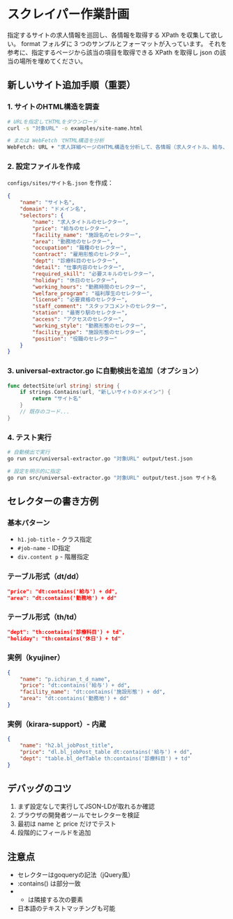 # スクレイパー作業計画

指定するサイトの求人情報を巡回し、各情報を取得する XPath を収集して欲しい。
format フォルダに 3 つのサンプルとフォーマットが入っています。
それを参考に、指定するページから該当の項目を取得できる XPath を取得し json の該当の場所を埋めてください。

## 新しいサイト追加手順（重要）

### 1. サイトのHTML構造を調査
```bash
# URLを指定してHTMLをダウンロード
curl -s "対象URL" -o examples/site-name.html

# または WebFetch でHTML構造を分析
WebFetch: URL + "求人詳細ページのHTML構造を分析して、各情報（求人タイトル、給与、施設名、勤務地、職種、雇用形態など）がどのようなHTML要素・クラス名に含まれているか教えてください"
```

### 2. 設定ファイルを作成
`configs/sites/サイト名.json` を作成：

```json
{
    "name": "サイト名",
    "domain": "ドメイン名",
    "selectors": {
        "name": "求人タイトルのセレクター",
        "price": "給与のセレクター",
        "facility_name": "施設名のセレクター",
        "area": "勤務地のセレクター",
        "occupation": "職種のセレクター",
        "contract": "雇用形態のセレクター",
        "dept": "診療科目のセレクター",
        "detail": "仕事内容のセレクター",
        "required_skill": "必要スキルのセレクター",
        "holiday": "休日のセレクター",
        "working_hours": "勤務時間のセレクター",
        "welfare_program": "福利厚生のセレクター",
        "license": "必要資格のセレクター",
        "staff_comment": "スタッフコメントのセレクター",
        "station": "最寄り駅のセレクター",
        "access": "アクセスのセレクター",
        "working_style": "勤務形態のセレクター",
        "facility_type": "施設形態のセレクター",
        "position": "役職のセレクター"
    }
}
```

### 3. universal-extractor.go に自動検出を追加（オプション）
```go
func detectSite(url string) string {
    if strings.Contains(url, "新しいサイトのドメイン") {
        return "サイト名"
    }
    // 既存のコード...
}
```

### 4. テスト実行
```bash
# 自動検出で実行
go run src/universal-extractor.go "対象URL" output/test.json

# 設定を明示的に指定
go run src/universal-extractor.go "対象URL" output/test.json サイト名
```

## セレクターの書き方例

### 基本パターン
- `h1.job-title` - クラス指定
- `#job-name` - ID指定
- `div.content p` - 階層指定

### テーブル形式（dt/dd）
```json
"price": "dt:contains('給与') + dd",
"area": "dt:contains('勤務地') + dd"
```

### テーブル形式（th/td）
```json
"dept": "th:contains('診療科目') + td",
"holiday": "th:contains('休日') + td"
```

### 実例（kyujiner）
```json
{
    "name": "p.ichiran_t_d_name",
    "price": "dt:contains('給与') + dd",
    "facility_name": "dt:contains('施設形態') + dd",
    "area": "dt:contains('勤務地') + dd"
}
```

### 実例（kirara-support）- 内蔵
```json
{
    "name": "h2.bl_jobPost_title",
    "price": "dl.bl_jobPost_table dt:contains('給与') + dd",
    "dept": "table.bl_defTable th:contains('診療科目') + td"
}
```

## デバッグのコツ

1. まず設定なしで実行してJSON-LDが取れるか確認
2. ブラウザの開発者ツールでセレクターを検証
3. 最初は name と price だけでテスト
4. 段階的にフィールドを追加

## 注意点
- セレクターはgoqueryの記法（jQuery風）
- :contains() は部分一致
- + は隣接する次の要素
- 日本語のテキストマッチングも可能